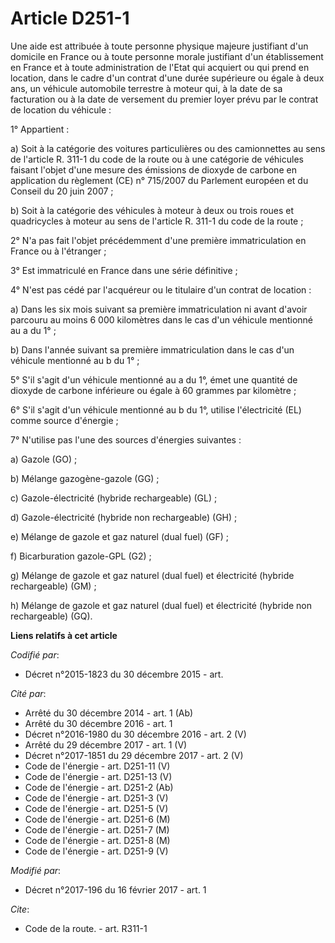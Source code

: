 # Article D251-1

Une aide est attribuée à toute personne physique majeure justifiant d'un domicile en France ou à toute personne morale
justifiant d'un établissement en France et à toute administration de l'Etat qui acquiert ou qui prend en location, dans le
cadre d'un contrat d'une durée supérieure ou égale à deux ans, un véhicule automobile terrestre à moteur qui, à la date de sa
facturation ou à la date de versement du premier loyer prévu par le contrat de location du véhicule : 

1° Appartient : 

a) Soit à la catégorie des voitures particulières ou des camionnettes au sens de l'article R. 311-1 du code de la route ou à
une catégorie de véhicules faisant l'objet d'une mesure des émissions de dioxyde de carbone en application du règlement (CE)
n° 715/2007 du Parlement européen et du Conseil du 20 juin 2007 ; 

b) Soit à la catégorie des véhicules à moteur à deux ou trois roues et quadricycles à moteur au sens de l'article R. 311-1 du
code de la route ; 

2° N'a pas fait l'objet précédemment d'une première immatriculation en France ou à l'étranger ; 

3° Est immatriculé en France dans une série définitive ; 

4° N'est pas cédé par l'acquéreur ou le titulaire d'un contrat de location : 

a) Dans les six mois suivant sa première immatriculation ni avant d'avoir parcouru au moins 6 000 kilomètres dans le cas d'un
véhicule mentionné au a du 1° ; 

b) Dans l'année suivant sa première immatriculation dans le cas d'un véhicule mentionné au b du 1° ; 

5° S'il s'agit d'un véhicule mentionné au a du 1°, émet une quantité de dioxyde de carbone inférieure ou égale à 60 grammes
par kilomètre ; 

6° S'il s'agit d'un véhicule mentionné au b du 1°, utilise l'électricité (EL) comme source d'énergie ; 

7° N'utilise pas l'une des sources d'énergies suivantes : 

a) Gazole (GO) ; 

b) Mélange gazogène-gazole (GG) ; 

c) Gazole-électricité (hybride rechargeable) (GL) ; 

d) Gazole-électricité (hybride non rechargeable) (GH) ; 

e) Mélange de gazole et gaz naturel (dual fuel) (GF) ; 

f) Bicarburation gazole-GPL (G2) ; 

g) Mélange de gazole et gaz naturel (dual fuel) et électricité (hybride rechargeable) (GM) ; 

h) Mélange de gazole et gaz naturel (dual fuel) et électricité (hybride non rechargeable) (GQ).

**Liens relatifs à cet article**

_Codifié par_:

  - Décret n°2015-1823 du 30 décembre 2015 - art.

_Cité par_:

  - Arrêté du 30 décembre 2014 - art. 1 (Ab)
  - Arrêté du 30 décembre 2016 - art. 1
  - Décret n°2016-1980 du 30 décembre 2016 - art. 2 (V)
  - Arrêté du 29 décembre 2017 - art. 1 (V)
  - Décret n°2017-1851 du 29 décembre 2017 - art. 2 (V)
  - Code de l'énergie - art. D251-11 (V)
  - Code de l'énergie - art. D251-13 (V)
  - Code de l'énergie - art. D251-2 (Ab)
  - Code de l'énergie - art. D251-3 (V)
  - Code de l'énergie - art. D251-5 (V)
  - Code de l'énergie - art. D251-6 (M)
  - Code de l'énergie - art. D251-7 (M)
  - Code de l'énergie - art. D251-8 (M)
  - Code de l'énergie - art. D251-9 (V)

_Modifié par_:

  - Décret n°2017-196 du 16 février 2017 - art. 1

_Cite_:

  - Code de la route. - art. R311-1
